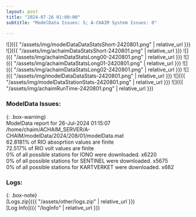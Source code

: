 ```yaml
---
layout: post
title: "2024-07-26 01:00:00"
subtitle: "ModelData Issues: 5; A-CHAIM System Issues: 0"

---
```


![]({{ "/assets/img/modelDataDataStatsShort-2420801.png" | relative_url }})
![]({{ "/assets/img/achaimDataStatsShort-2420801.png" | relative_url }})
![]({{ "/assets/img/achaimDataStatsLong00-2420801.png" | relative_url }})
![]({{ "/assets/img/achaimDataStatsLong01-2420801.png" | relative_url }})
![]({{ "/assets/img/achaimDataStatsLong02-2420801.png" | relative_url }})
![]({{ "/assets/img/modelDataDataStats-2420801.png" | relative_url }})
![]({{ "/assets/img/modelDataStationStats-2420801.png" | relative_url }})
![]({{ "/assets/img/achaimRunTime-2420801.png" | relative_url }})


### ModelData Issues:  
  
{: .box-warning}  
 ModelData report for 26-Jul-2024 01:15:07   
 /home/chaim/ACHAIM_SERVER/A-CHAIM/modelData/2024/208/01/modelData.mat   
 62.8181% of RIO absoprtion values are finite   
 72.517% of RIO volt values are finite   
 0% of all possible stations for IONO were downloaded. x6220   
 0% of all possible stations for SENTINEL were downloaded. x5675   
 0% of all possible stations for KARTVERKET were downloaded. x682   
  


### Logs:  
  
{: .box-note}  
[Logs.zip]({{ "/assets/other/logs.zip" | relative_url }})  
[Log Info]({{ "/logInfo" | relative_url }})  
